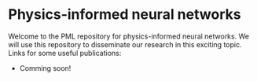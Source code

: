 # Physics-informed neural networks
Welcome to the PML repository for physics-informed neural networks. We will use this repository to disseminate our research in this exciting topic. Links for some useful publications:
* Comming soon!
